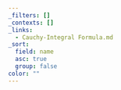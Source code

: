 ```yaml
---
_filters: []
_contexts: []
_links:
  - Cauchy-Integral Formula.md
_sort:
  field: name
  asc: true
  group: false
color: ""
---
```

